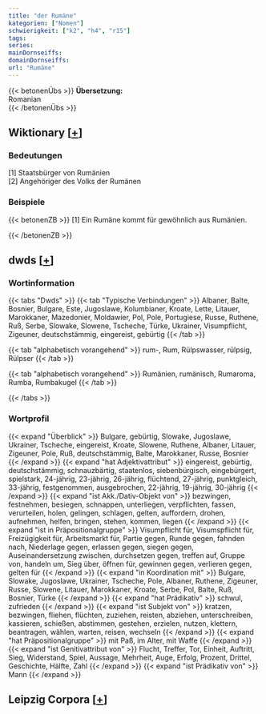 ```yaml
---
title: "der Rumäne"
kategorien: ["Nomen"]
schwierigkeit: ["k2", "h4", "r15"]
tags:
series:
mainDornseiffs:
domainDornseiffs:
url: "Rumäne"
---
```


{{< betonenÜbs >}}
**Übersetzung:**  
Romanian  
{{< /betonenÜbs >}}

## Wiktionary [[+](https://de.wiktionary.org/wiki/Rumäne)]

### Bedeutungen
[1] Staatsbürger von Rumänien  
[2] Angehöriger des Volks der Rumänen  

### Beispiele
{{< betonenZB >}}
[1] Ein Rumäne kommt für gewöhnlich aus Rumänien.  

{{< /betonenZB >}}


## dwds [[+](https://www.dwds.de/wb/Rumäne)]

### Wortinformation
{{< tabs "Dwds" >}}
{{< tab "Typische Verbindungen" >}}
Albaner, Balte, Bosnier, Bulgare, Este, Jugoslawe, Kolumbianer, Kroate, Lette, Litauer, Marokkaner, Mazedonier, Moldawier, Pol, Pole, Portugiese, Russe, Ruthene, Ruß, Serbe, Slowake, Slowene, Tscheche, Türke, Ukrainer, Visumpflicht, Zigeuner, deutschstämmig, eingereist, gebürtig
{{< /tab >}}

{{< tab "alphabetisch vorangehend" >}}
rum-, Rum, Rülpswasser, rülpsig, Rülpser
{{< /tab >}}

{{< tab "alphabetisch vorangehend" >}}
Rumänien, rumänisch, Rumaroma, Rumba, Rumbakugel
{{< /tab >}}

{{< /tabs >}}

### Wortprofil
{{< expand "Überblick" >}} Bulgare, gebürtig, Slowake, Jugoslawe, Ukrainer, Tscheche, eingereist, Kroate, Slowene, Ruthene, Albaner, Litauer, Zigeuner, Pole, Ruß, deutschstämmig, Balte, Marokkaner, Russe, Bosnier {{< /expand >}}
{{< expand "hat Adjektivattribut" >}} eingereist, gebürtig, deutschstämmig, schnauzbärtig, staatenlos, siebenbürgisch, eingebürgert, spielstark, 24-jährig, 23-jährig, 26-jährig, flüchtend, 27-jährig, punktgleich, 33-jährig, festgenommen, ausgebrochen, 22-jährig, 19-jährig, 30-jährig {{< /expand >}}
{{< expand "ist Akk./Dativ-Objekt von" >}} bezwingen, festnehmen, besiegen, schnappen, unterliegen, verpflichten, fassen, verurteilen, holen, gelingen, schlagen, gelten, auffordern, drohen, aufnehmen, helfen, bringen, stehen, kommen, liegen {{< /expand >}}
{{< expand "ist in Präpositionalgruppe" >}} Visumpflicht für, Visumspflicht für, Freizügigkeit für, Arbeitsmarkt für, Partie gegen, Runde gegen, fahnden nach, Niederlage gegen, erlassen gegen, siegen gegen, Auseinandersetzung zwischen, durchsetzen gegen, treffen auf, Gruppe von, handeln um, Sieg über, öffnen für, gewinnen gegen, verlieren gegen, gelten für {{< /expand >}}
{{< expand "in Koordination mit" >}} Bulgare, Slowake, Jugoslawe, Ukrainer, Tscheche, Pole, Albaner, Ruthene, Zigeuner, Russe, Slowene, Litauer, Marokkaner, Kroate, Serbe, Pol, Balte, Ruß, Bosnier, Türke {{< /expand >}}
{{< expand "hat Prädikativ" >}} schwul, zufrieden {{< /expand >}}
{{< expand "ist Subjekt von" >}} kratzen, bezwingen, fliehen, flüchten, zuziehen, reisten, abziehen, unterschreiben, kassieren, schießen, abstimmen, gestehen, erzielen, nutzen, klettern, beantragen, wählen, warten, reisen, wechseln {{< /expand >}}
{{< expand "hat Präpositionalgruppe" >}} mit Paß, im Alter, mit Waffe {{< /expand >}}
{{< expand "ist Genitivattribut von" >}} Flucht, Treffer, Tor, Einheit, Auftritt, Sieg, Widerstand, Spiel, Aussage, Mehrheit, Auge, Erfolg, Prozent, Drittel, Geschichte, Hälfte, Zahl {{< /expand >}}
{{< expand "ist Prädikativ von" >}} Mann {{< /expand >}}

## Leipzig Corpora [[+](https://corpora.uni-leipzig.de/en/res?word=Rumäne&corpusId=deu_newscrawl-public_2018)]

